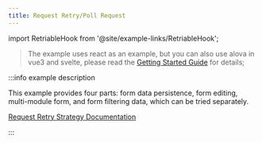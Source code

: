 ```yaml
---
title: Request Retry/Poll Request
---
```


import RetriableHook from '@site/example-links/RetriableHook';

> The example uses react as an example, but you can also use alova in vue3 and svelte, please read the [Getting Started Guide](/tutorial/getting-started) for details;

<RetriableHook></RetriableHook>

:::info example description

This example provides four parts: form data persistence, form editing, multi-module form, and form filtering data, which can be tried separately.

[Request Retry Strategy Documentation](/tutorial/strategy/useRetriableRequest)

:::
